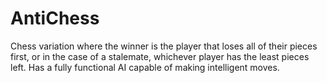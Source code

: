 AntiChess
=========

Chess variation where the winner is the player that loses all of their pieces first, or in the case of a stalemate, whichever player has the least pieces left.  Has a fully functional AI capable of making intelligent moves.
